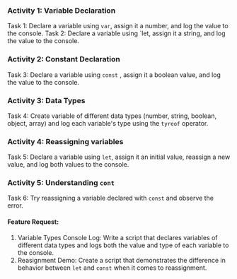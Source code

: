 ### Activity 1: Variable Declaration
Task 1: Declare a variable using `var`, assign it a number, and log the value to the console.
Task 2: Declare a variable using `let, assign it a string, and log the value to the console.

### Activity 2: Constant Declaration
Task 3: Declare a variable using `const` , assign it a boolean value, and log the value to the console.

### Activity 3: Data Types
Task 4: Create variable of different data types (number, string, boolean, object, array) and log each variable's type using the `tyreof` operator.

### Activity 4: Reassigning variables
Task 5: Declare a variable using `let`, assign it an initial value, reassign a new value, and log both values to the console.

### Activity 5: Understanding `cont`
Task 6: Try reassigning a variable declared with `const` and observe the error.

#### Feature Request:
1. Variable Types Console Log: Write a script that declares variables of different data types and logs both the value and type of each variable to the console.
2. Reasignment Demo: Create a script that demonstrates the difference in behavior between `let` and `const` when it comes to reassignment.
